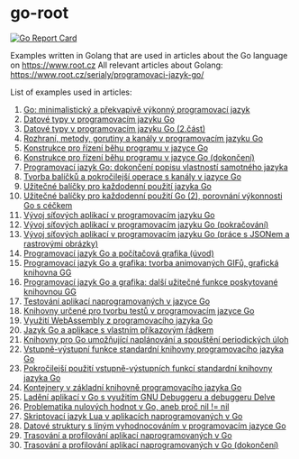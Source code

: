 # go-root

[![Go Report Card](https://goreportcard.com/badge/github.com/tisnik/go-root)](https://goreportcard.com/report/github.com/tisnik/go-root)

Examples written in Golang that are used in articles about the Go language on https://www.root.cz
All relevant articles about Golang: https://www.root.cz/serialy/programovaci-jazyk-go/

List of examples used in articles:

1. [Go: minimalistický a překvapivě výkonný programovací jazyk](article_01/README.md)
1. [Datové typy v programovacím jazyku Go](article_02/README.md)
1. [Datové typy v programovacím jazyku Go (2.část)](article_03/README.md)
1. [Rozhraní, metody, gorutiny a kanály v programovacím jazyku Go](article_04/README.md)
1. [Konstrukce pro řízení běhu programu v jazyce Go](article_05/README.md)
1. [Konstrukce pro řízení běhu programu v jazyce Go (dokončení) ](article_06/README.md)
1. [Programovací jazyk Go: dokončení popisu vlastností samotného jazyka](article_07/README.md)
1. [Tvorba balíčků a pokročilejší operace s kanály v jazyce Go](article_08/README.md)
1. [Užitečné balíčky pro každodenní použití jazyka Go](article_09/README.md)
1. [Užitečné balíčky pro každodenní použití Go (2), porovnání výkonnosti Go s céčkem](article_10/README.md)
1. [Vývoj síťových aplikací v programovacím jazyku Go](article_11/README.md)
1. [Vývoj síťových aplikací v programovacím jazyku Go (pokračování)](article_12/README.md)
1. [Vývoj síťových aplikací v programovacím jazyku Go (práce s JSONem a rastrovými obrázky)](article_13/README.md)
1. [Programovací jazyk Go a počítačová grafika (úvod)](article_14/README.md)
1. [Programovací jazyk Go a grafika: tvorba animovaných GIFů, grafická knihovna GG](article_15/README.md)
1. [Programovací jazyk Go a grafika: další užitečné funkce poskytované knihovnou GG](article_16/README.md)
1. [Testování aplikací naprogramovaných v jazyce Go](article_17/README.md)
1. [Knihovny určené pro tvorbu testů v programovacím jazyce Go](article_18/README.md)
1. [Využití WebAssembly z programovacího jazyka Go](article_19/README.md)
1. [Jazyk Go a aplikace s vlastním příkazovým řádkem](article_20/README.md)
1. [Knihovny pro Go umožňující naplánování a spouštění periodických úloh](article_21/README.md)
1. [Vstupně-výstupní funkce standardní knihovny programovacího jazyka Go ](article_22/README.md)
1. [Pokročilejší použití vstupně-výstupních funkcí standardní knihovny jazyka Go](article_23/README.md)
1. [Kontejnery v základní knihovně programovacího jazyka Go ](article_24/README.md)
1. [Ladění aplikací v Go s využitím GNU Debuggeru a debuggeru Delve](article_25/README.md)
1. [Problematika nulových hodnot v Go, aneb proč nil != nil](article_26/README.md)
1. [Skriptovací jazyk Lua v aplikacích naprogramovaných v Go](article_27/README.md)
1. [Datové struktury s líným vyhodnocováním v programovacím jazyce Go](article_28/README.md)
1. [Trasování a profilování aplikací naprogramovaných v Go](article_29/README.md)
1. [Trasování a profilování aplikací naprogramovaných v Go (dokončení)](article_30/README.md)
